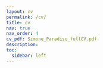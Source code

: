 ```yaml
---
layout: cv
permalink: /cv/
title: cv
nav: true
nav_order: 4
cv_pdf: Simone_Paradiso_fullCV.pdf
description: 
toc:
  sidebar: left
---
```

